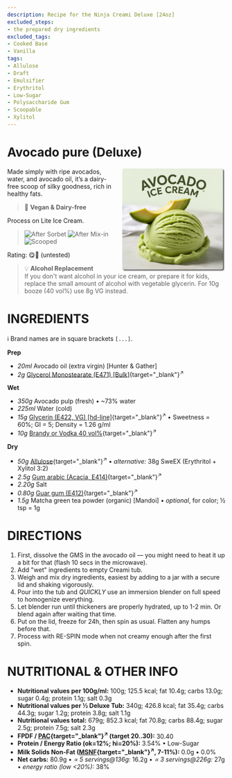 ```yaml
---
description: Recipe for the Ninja Creami Deluxe [24oz]
excluded_steps:
- the prepared dry ingredients
excluded_tags:
- Cooked Base
- Vanilla
tags:
- Allulose
- Draft
- Emulsifier
- Erythritol
- Low-Sugar
- Polysaccharide Gum
- Scoopable
- Xylitol
---
```

# Avocado pure (Deluxe)
<img style="float: right; margin-left: 1.5em;" width=240 alt="Logo" src="logo-avocado-pure.png" />

Made simply with ripe avocados, water, and avocado oil, it’s a dairy-free scoop of silky goodness, rich in healthy fats.

> 🌿 **Vegan & Dairy-free**

Process on Lite Ice Cream.

> <img width=220 alt="After Sorbet" src="_1.jpg" class="zoomable" />
> <img width=220 alt="After Mix-in" src="_2.jpg" class="zoomable" />
> <img width=220 alt="Scooped" src="_3.jpg" class="zoomable" />

Rating: 😋🥑 (untested)

> 💡 **Alcohol Replacement**<br />
> If you don't want alcohol in your ice cream, or prepare it for kids,
> replace the small amount of alcohol with vegetable glycerin.
> For 10g booze (40 vol%) use 8g VG instead.

# INGREDIENTS

ℹ️ Brand names are in square brackets `[...]`.

**Prep**

  - _20ml_ Avocado oil (extra virgin) [Hunter & Gather]
  - _2g_ [Glycerol Monostearate (E471) \[Bulk\]](/ice-creamery/info/ingredients/#glycerol-monostearate-gms-e471){target="_blank"}<sup>↗</sup>

**Wet**

  - _350g_ Avocado pulp (fresh) • ~73% water
  - _225ml_ Water (cold)
  - _15g_ [Glycerin (E422, VG) \[hd-line\]](/ice-creamery/info/ingredients/#vegetable-glycerin-glycerol-vg-e422){target="_blank"}<sup>↗</sup> • Sweetness = 60%; GI = 5; Density = 1.26 g/ml
  - _10g_ [Brandy or Vodka 40 vol%](/ice-creamery/info/ingredients/#alcohol-ethanol){target="_blank"}<sup>↗</sup>

**Dry**

  - _50g_ [Allulose](/ice-creamery/info/ingredients/#allulose){target="_blank"}<sup>↗</sup> • *alternative:* 38g SweEX (Erythritol + Xylitol 3:2)
  - _2.5g_ [Gum arabic (Acacia, E414)](/ice-creamery/info/ingredients/#acacia-gum-gum-arabic-e414){target="_blank"}<sup>↗</sup>
  - _2.20g_ Salt
  - _0.80g_ [Guar gum (E412)](/ice-creamery/info/ingredients/#guar-gum-e412){target="_blank"}<sup>↗</sup>
  - _1.5g_ Matcha green tea powder (organic) [Mandoi] • *optional*, for color; ½ tsp = 1g

# DIRECTIONS

 1. First, dissolve the GMS in the avocado oil — you might need to heat it up a bit for that (flash 10 secs in the microwave).
 1. Add "wet" ingredients to empty Creami tub.
 1. Weigh and mix dry ingredients, easiest by adding to a jar with a secure lid and shaking vigorously.
 1. Pour into the tub and *QUICKLY* use an immersion blender on full speed to homogenize everything.
 1. Let blender run until thickeners are properly hydrated, up to 1-2 min. Or blend again after waiting that time.
 1. Put on the lid, freeze for 24h, then spin as usual. Flatten any humps before that.
 1. Process with RE-SPIN mode when not creamy enough after the first spin.

# NUTRITIONAL & OTHER INFO

- **Nutritional values per 100g/ml:** 100g; 125.5 kcal; fat 10.4g; carbs 13.0g; sugar 0.4g; protein 1.1g; salt 0.3g
- **Nutritional values per ½ Deluxe Tub:** 340g; 426.8 kcal; fat 35.4g; carbs 44.3g; sugar 1.2g; protein 3.8g; salt 1.1g
- **Nutritional values total:** 679g; 852.3 kcal; fat 70.8g; carbs 88.4g; sugar 2.5g; protein 7.5g; salt 2.3g
- **FPDF / [PAC](/ice-creamery/info/glossary/#potere-anti-congelante-pac){target="_blank"}<sup>↗</sup> (target 20..30):** 30.40
- **Protein / Energy Ratio (ok=12%; hi=20%):** 3.54% • Low-Sugar
- **Milk Solids Non-Fat ([MSNF](/ice-creamery/info/glossary/#milk-solids-not-fat-msnf){target="_blank"}<sup>↗</sup>, 7-11%):** 0.0g • 0.0%
- **Net carbs:** 80.9g • *∝ 5 servings@136g:* 16.2g • *∝ 3 servings@226g:* 27g • *energy ratio (low <20%):* 38%
